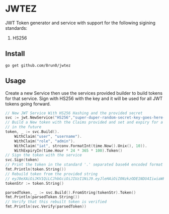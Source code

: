 # JWTEZ

JWT Token generator and service with support for the following sigining standards:

1. HS256

## Install

`go get github.com/8run0/jwtez`

## Usage

Create a new Service then use the services provided builder to build tokens for that service.  Sign with HS256 with the key and it will be used for all JWT tokens going forward.

```go
// New JWT Service With HS256 Hashing and the provided secret
svc := jwt.NewService("HS256","super-duper-random-secret-key-goes-here-min-of-256-bytes")
// Build a New token with the Claims provided and set and expiry for a duration
// in the future
token, _ := svc.Build().
	WithClaim("user", "username").
	WithClaim("role", "admin").
	WithClaim("iat", strconv.FormatInt(time.Now().Unix(), 10)).
    WithExpiryIn(time.Hour * 24 * 365 * 100).Token()
// Sign the token with the service
svc.Sign(token)
// Print the token in the standard '.' separated base64 encoded format
fmt.Println(token.String())
// Rebuild token from the provided string
// eyJ0eXAiOiJKV1QiLCJhbGciOiJIUzI1NiJ9.eyJleHAiOiI0NzkzODE1NDU4IiwiaWF0IjoiMTY0MDIxNTQ1OCIsInJvbGUiOiJhZG1pbiIsInVzZXIiOiJzdHV4bmV0In0.tq51cLI46J6e8CL9dk1Gl8hH4vMkXCdfzWzBiqbM6Co
tokenStr := token.String()

parsedToken, _ := svc.Build().FromString(tokenStr).Token()
fmt.Println(parsedToken.String())
// Verify that this rebuilt token is verified
fmt.Println(svc.Verify(parsedToken))
```


